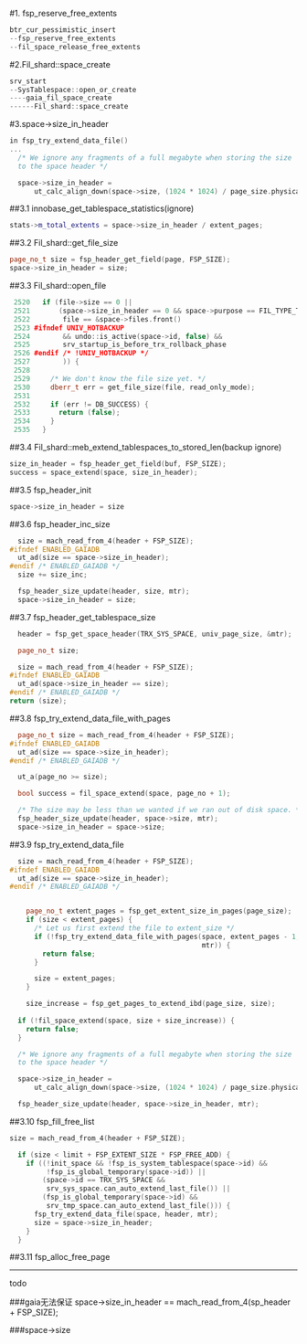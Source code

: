#1. fsp_reserve_free_extents

```cpp
btr_cur_pessimistic_insert
--fsp_reserve_free_extents
--fil_space_release_free_extents
```


#2.Fil_shard::space_create

```cpp
srv_start
--SysTablespace::open_or_create
----gaia_fil_space_create
------Fil_shard::space_create
```


#3.space->size_in_header
```cpp
in fsp_try_extend_data_file()
...
  /* We ignore any fragments of a full megabyte when storing the size
  to the space header */

  space->size_in_header =
      ut_calc_align_down(space->size, (1024 * 1024) / page_size.physical());

```

##3.1 innobase_get_tablespace_statistics(ignore)

```cpp
stats->m_total_extents = space->size_in_header / extent_pages;
```

##3.2 Fil_shard::get_file_size

```cpp
page_no_t size = fsp_header_get_field(page, FSP_SIZE);
space->size_in_header = size;
```

##3.3 Fil_shard::open_file

```cpp
 2520   if (file->size == 0 ||
 2521       (space->size_in_header == 0 && space->purpose == FIL_TYPE_TABLESPACE &&
 2522        file == &space->files.front()
 2523 #ifndef UNIV_HOTBACKUP
 2524        && undo::is_active(space->id, false) &&
 2525        srv_startup_is_before_trx_rollback_phase
 2526 #endif /* !UNIV_HOTBACKUP */
 2527        )) {
 2528
 2529     /* We don't know the file size yet. */
 2530     dberr_t err = get_file_size(file, read_only_mode);
 2531
 2532     if (err != DB_SUCCESS) {
 2533       return (false);
 2534     }
 2535   }
```

##3.4 Fil_shard::meb_extend_tablespaces_to_stored_len(backup ignore)

```cpp
size_in_header = fsp_header_get_field(buf, FSP_SIZE);
success = space_extend(space, size_in_header);
```

##3.5 fsp_header_init

```cpp
space->size_in_header = size
```

##3.6 fsp_header_inc_size

```cpp
  size = mach_read_from_4(header + FSP_SIZE);
#ifndef ENABLED_GAIADB
  ut_ad(size == space->size_in_header);
#endif /* ENABLED_GAIADB */
  size += size_inc;

  fsp_header_size_update(header, size, mtr);
  space->size_in_header = size;
```

##3.7 fsp_header_get_tablespace_size

```cpp
  header = fsp_get_space_header(TRX_SYS_SPACE, univ_page_size, &mtr);

  page_no_t size;

  size = mach_read_from_4(header + FSP_SIZE);
#ifndef ENABLED_GAIADB
  ut_ad(space->size_in_header == size);
#endif /* ENABLED_GAIADB */
return (size);
```

##3.8 fsp_try_extend_data_file_with_pages

```cpp
  page_no_t size = mach_read_from_4(header + FSP_SIZE);
#ifndef ENABLED_GAIADB
  ut_ad(size == space->size_in_header);
#endif /* ENABLED_GAIADB */

  ut_a(page_no >= size);

  bool success = fil_space_extend(space, page_no + 1);

  /* The size may be less than we wanted if we ran out of disk space. */
  fsp_header_size_update(header, space->size, mtr);
  space->size_in_header = space->size;
```

##3.9 fsp_try_extend_data_file

```cpp
  size = mach_read_from_4(header + FSP_SIZE);
#ifndef ENABLED_GAIADB
  ut_ad(size == space->size_in_header);
#endif /* ENABLED_GAIADB */


    page_no_t extent_pages = fsp_get_extent_size_in_pages(page_size);
    if (size < extent_pages) {
      /* Let us first extend the file to extent_size */
      if (!fsp_try_extend_data_file_with_pages(space, extent_pages - 1, header,
                                               mtr)) {
        return false;
      }

      size = extent_pages;
    }

    size_increase = fsp_get_pages_to_extend_ibd(page_size, size);
    
  if (!fil_space_extend(space, size + size_increase)) {
    return false;
  }

  /* We ignore any fragments of a full megabyte when storing the size
  to the space header */

  space->size_in_header =
      ut_calc_align_down(space->size, (1024 * 1024) / page_size.physical());

  fsp_header_size_update(header, space->size_in_header, mtr);    
```

##3.10 fsp_fill_free_list

```cpp
size = mach_read_from_4(header + FSP_SIZE);

  if (size < limit + FSP_EXTENT_SIZE * FSP_FREE_ADD) {
    if ((!init_space && !fsp_is_system_tablespace(space->id) &&
         !fsp_is_global_temporary(space->id)) ||
        (space->id == TRX_SYS_SPACE &&
         srv_sys_space.can_auto_extend_last_file()) ||
        (fsp_is_global_temporary(space->id) &&
         srv_tmp_space.can_auto_extend_last_file())) {
      fsp_try_extend_data_file(space, header, mtr);
      size = space->size_in_header;
    }
  }
```

##3.11 fsp_alloc_free_page











--------------------
todo

###gaia无法保证
space->size_in_header == mach_read_from_4(sp_header + FSP_SIZE);

###space->size

